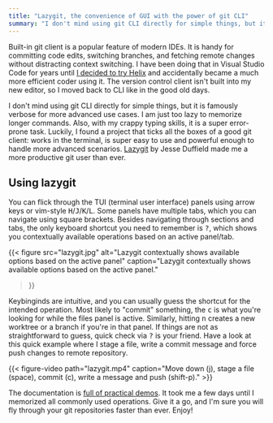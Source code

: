 ```yaml
---
title: "Lazygit, the convenience of GUI with the power of git CLI"
summary: "I don't mind using git CLI directly for simple things, but it is famously verbose for more advanced use cases. Luckily, I found a project that ticks all the boxes of a good git client."
---
```


Built-in git client is a popular feature of modern IDEs. It is handy for committing code edits, switching branches, and fetching remote changes without distracting context switching. I have been doing that in Visual Studio Code for years until [I decided to try Helix](/the-joy-of-learning-helix-and-probably-other-modal-terminal-based-editors/) and accidentally became a much more efficient coder using it. The version control client isn't built into my new editor, so I moved back to CLI like in the good old days.

I don't mind using git CLI directly for simple things, but it is famously verbose for more advanced use cases. I am just too lazy to memorize longer commands. Also, with my crappy typing skills, it is a super error-prone task. Luckily, I found a project that ticks all the boxes of a good git client: works in the terminal, is super easy to use and powerful enough to handle more advanced scenarios. [Lazygit](https://github.com/jesseduffield/lazygit) by Jesse Duffield made me a more productive git user than ever.

## Using lazygit

You can flick through the TUI (terminal user interface) panels using arrow keys or vim-style <kbd>H</kbd>/<kbd>J</kbd>/<kbd>K</kbd>/<kbd>L</kbd>. Some panels have multiple tabs, which you can navigate using square brackets. Besides navigating through sections and tabs, the only keyboard shortcut you need to remember is <kbd>?</kbd>, which shows you contextually available operations based on an active panel/tab.

{{< figure
  src="lazygit.jpg"
  alt="Lazygit contextually shows available options based on the active panel"
  caption="Lazygit contextually shows available options based on the active panel."
>}}

Keybinginds are intuitive, and you can usually guess the shortcut for the intended operation. Most likely to "commit" something, the <kbd>c</kbd> is what you're looking for while the files panel is active. Similarly, hitting <kbd>n</kbd> creates a new worktree or a branch if you're in that panel. If things are not as straightforward to guess, quick check via <kbd>?</kbd> is your friend. Have a look at this quick example where I stage a file, write a commit message and force push changes to remote repository.

{{< figure-video path="lazygit.mp4" caption="Move down (j), stage a file (space), commit (c), write a message and push (shift-p)." >}}

The documentation is [full of practical demos](https://github.com/jesseduffield/lazygit?tab=readme-ov-file#features). It took me a few days until I memorized all commonly used operations. Give it a go, and I'm sure you will fly through your git repositories faster than ever. Enjoy!
